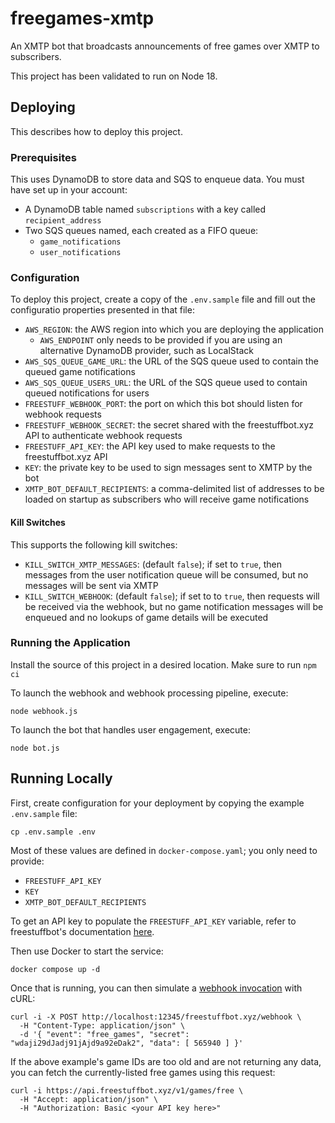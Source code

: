 # freegames-xmtp
An XMTP bot that broadcasts announcements of free games over XMTP to subscribers.

This project has been validated to run on Node 18.

## Deploying

This describes how to deploy this project.

### Prerequisites

This uses DynamoDB to store data and SQS to enqueue data. You must have set up in your account:

* A DynamoDB table named `subscriptions` with a key called `recipient_address`
* Two SQS queues named, each created as a FIFO queue:
  * `game_notifications`
  * `user_notifications`

### Configuration

To deploy this project, create a copy of the `.env.sample` file and fill out the configuratio properties presented in that file:

* `AWS_REGION`: the AWS region into which you are deploying the application
  * `AWS_ENDPOINT` only needs to be provided if you are using an alternative DynamoDB provider, such as LocalStack
* `AWS_SQS_QUEUE_GAME_URL`: the URL of the SQS queue used to contain the queued game notifications
* `AWS_SQS_QUEUE_USERS_URL`: the URL of the SQS queue used to contain queued notifications for users
* `FREESTUFF_WEBHOOK_PORT`: the port on which this bot should listen for webhook requests
* `FREESTUFF_WEBHOOK_SECRET`: the secret shared with the freestuffbot.xyz API to authenticate webhook requests
* `FREESTUFF_API_KEY`: the API key used to make requests to the freestuffbot.xyz API
* `KEY`: the private key to be used to sign messages sent to XMTP by the bot
* `XMTP_BOT_DEFAULT_RECIPIENTS`: a comma-delimited list of addresses to be loaded on startup as subscribers who will receive game notifications

#### Kill Switches

This supports the following kill switches:

* `KILL_SWITCH_XMTP_MESSAGES`: (default `false`); if set to `true`, then messages from the user notification queue will be consumed, but no messages will be sent via XMTP
* `KILL_SWITCH_WEBHOOK`: (default `false`); if set to to `true`, then requests will be received via the webhook, but no game notification messages will be enqueued and no lookups of game details will be executed

### Running the Application

Install the source of this project in a desired location. Make sure to run `npm ci`

To launch the webhook and webhook processing pipeline, execute:

```
node webhook.js
```

To launch the bot that handles user engagement, execute:

```
node bot.js
```

## Running Locally

First, create configuration for your deployment by copying the example `.env.sample` file:

```
cp .env.sample .env
```

Most of these values are defined in `docker-compose.yaml`; you only need to provide:

* `FREESTUFF_API_KEY`
* `KEY`
* `XMTP_BOT_DEFAULT_RECIPIENTS`

To get an API key to populate the `FREESTUFF_API_KEY` variable, refer to freestuffbot's documentation [here](https://docs.freestuffbot.xyz/).

Then use Docker to start the service:

```
docker compose up -d
```

Once that is running, you can then simulate a [webhook invocation](https://docs.freestuffbot.xyz/v1/webhooks) with cURL:

```
curl -i -X POST http://localhost:12345/freestuffbot.xyz/webhook \
  -H "Content-Type: application/json" \
  -d '{ "event": "free_games", "secret": "wdaji29dJadj91jAjd9a92eDak2", "data": [ 565940 ] }'
```

If the above example's game IDs are too old and are not returning any data, you can fetch the currently-listed free games using this request:

```
curl -i https://api.freestuffbot.xyz/v1/games/free \
  -H "Accept: application/json" \
  -H "Authorization: Basic <your API key here>"
```

